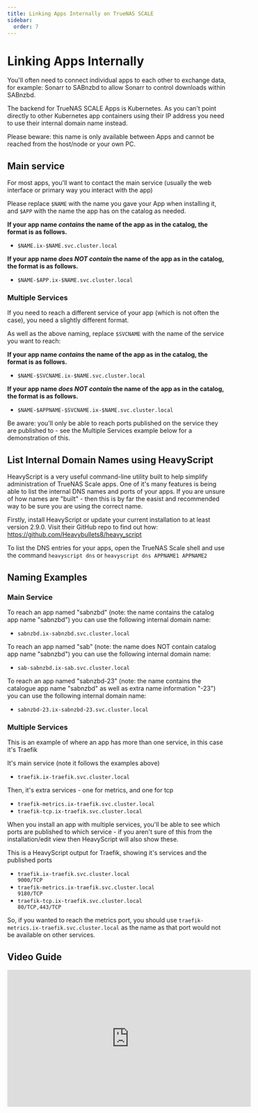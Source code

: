 ```yaml
---
title: Linking Apps Internally on TrueNAS SCALE
sidebar:
  order: 7
---
```


# Linking Apps Internally

You'll often need to connect individual apps to each other to exchange data, for example: Sonarr to SABnzbd to allow Sonarr to control downloads within SABnzbd.

The backend for TrueNAS SCALE Apps is Kubernetes. As you can't point directly to other Kubernetes app containers using their IP address you need to use their internal domain name instead.

Please beware: this name is only available between Apps and cannot be reached from the host/node or your own PC.

## Main service

For most apps, you'll want to contact the main service (usually the web interface or primary way you interact with the app)

Please replace `$NAME` with the name you gave your App when installing it, and `$APP` with the name the app has on the catalog as needed.

**If your app name _contains_ the name of the app as in the catalog, the format is as follows.**

- `$NAME.ix-$NAME.svc.cluster.local`

**If your app name _does NOT contain_ the name of the app as in the catalog, the format is as follows.**

- `$NAME-$APP.ix-$NAME.svc.cluster.local`

### Multiple Services

If you need to reach a different service of your app (which is not often the case), you need a slightly different format.

As well as the above naming, replace `$SVCNAME` with the name of the service you want to reach:

**If your app name _contains_ the name of the app as in the catalog, the format is as follows.**

- `$NAME-$SVCNAME.ix-$NAME.svc.cluster.local`

**If your app name _does NOT contain_ the name of the app as in the catalog, the format is as follows.**

- `$NAME-$APPNAME-$SVCNAME.ix-$NAME.svc.cluster.local`

Be aware: you'll only be able to reach ports published on the service they are published to - see the Multiple Services example below for a demonstration of this.

## List Internal Domain Names using HeavyScript

HeavyScript is a very useful command-line utility built to help simplify administration of TrueNAS Scale apps. One of it's many features is being able to list the internal DNS names and ports of your apps. If you are unsure of how names are "built" - then this is by far the easist and recommended way to be sure you are using the correct name.

Firstly, install HeavyScript or update your current installation to at least version 2.9.0. Visit their GitHub repo to find out how: https://github.com/Heavybullets8/heavy_script

To list the DNS entries for your apps, open the TrueNAS Scale shell and use the command `heavyscript dns` or `heavyscript dns APPNAME1 APPNAME2`

## Naming Examples

### Main Service

To reach an app named "sabnzbd" (note: the name contains the catalog app name "sabnzbd") you can use the following internal domain name:

- `sabnzbd.ix-sabnzbd.svc.cluster.local`

To reach an app named "sab" (note: the name does NOT contain catalog app name "sabnzbd") you can use the following internal domain name:

- `sab-sabnzbd.ix-sab.svc.cluster.local`

To reach an app named "sabnzbd-23" (note: the name contains the catalogue app name "sabnzbd" as well as extra name information "-23") you can use the following internal domain name:

- `sabnzbd-23.ix-sabnzbd-23.svc.cluster.local`

### Multiple Services

This is an example of where an app has more than one service, in this case it's Traefik

It's main service (note it follows the examples above)

- `traefik.ix-traefik.svc.cluster.local`

Then, it's extra services - one for metrics, and one for tcp

- `traefik-metrics.ix-traefik.svc.cluster.local`
- `traefik-tcp.ix-traefik.svc.cluster.local`

When you install an app with multiple services, you'll be able to see which ports are published to which service - if you aren't sure of this from the installation/edit view then HeavyScript will also show these.

This is a HeavyScript output for Traefik, showing it's services and the published ports

- `traefik.ix-traefik.svc.cluster.local                        9000/TCP`
- `traefik-metrics.ix-traefik.svc.cluster.local                9180/TCP`
- `traefik-tcp.ix-traefik.svc.cluster.local                    80/TCP,443/TCP`

So, if you wanted to reach the metrics port, you should use `traefik-metrics.ix-traefik.svc.cluster.local` as the name as that port would not be available on other services.

## Video Guide

<iframe
  width="560"
  height="315"
  src="https://www.youtube.com/embed/mWJL-XDgH98"
  title="YouTube video player"
  frameBorder="0"
  allow="accelerometer; autoplay; clipboard-write; encrypted-media; gyroscope; picture-in-picture"
  allowFullScreen
></iframe>
